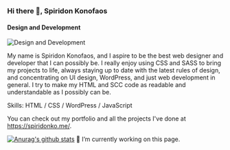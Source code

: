 ### Hi there 👋, Spiridon Konofaos
#### Design and Development
![Design and Development](https://arturssmirnovs.github.io/github-profile-readme-generator/images/banner.png)

My name is Spiridon Konofaos, and I aspire to be the best web designer and developer that I can possibly be. I really enjoy using CSS and SASS to bring my projects to life, always staying up to date with the latest rules of design, and concentrating on UI design, WordPress, and just web development in general. I try to make my HTML and SCC code as readable and understandable as I possibly can be. 

Skills: HTML / CSS / WordPress / JavaScript

You can check out my portfolio and all the projects I've done at https://spiridonko.me/. 

[![Anurag's github stats](https://github-readme-stats.vercel.app/api?username=SpyrosKo)](https://github.com/anuraghazra/github-readme-stats)
 🔭 I’m currently working on this page. 
